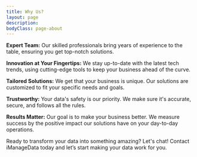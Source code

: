 ```yaml
---
title: Why Us?
layout: page
description: 
bodyClass: page-about
---
```


**Expert Team:** Our skilled professionals bring years of experience to the table, ensuring you get top-notch solutions.

**Innovation at Your Fingertips:** We stay up-to-date with the latest tech trends, using cutting-edge tools to keep your business ahead of the curve.

**Tailored Solutions:** We get that your business is unique. Our solutions are customized to fit your specific needs and goals.

**Trustworthy:** Your data's safety is our priority. We make sure it's accurate, secure, and follows all the rules.

**Results Matter:** Our goal is to make your business better. We measure success by the positive impact our solutions have on your day-to-day operations.

Ready to transform your data into something amazing? Let's chat! Contact iManageData today and let’s start making your data work for you.

